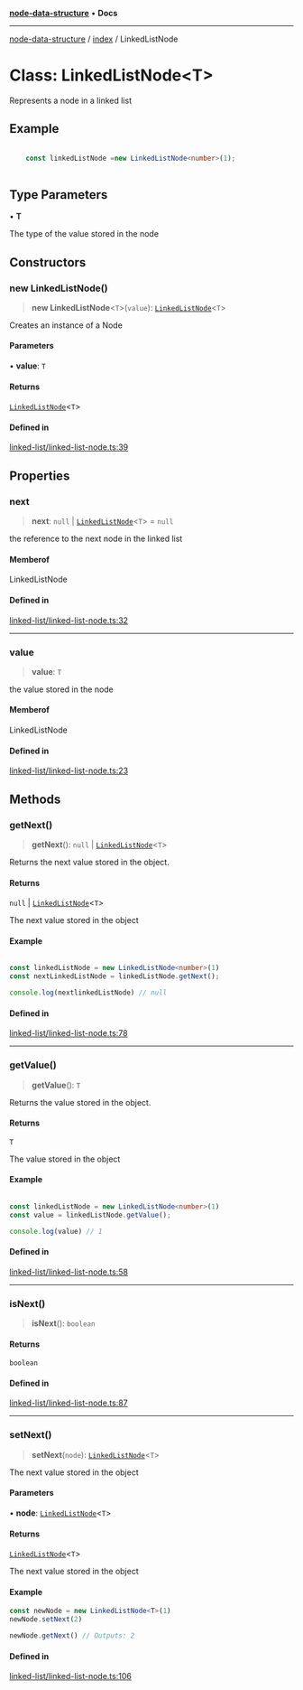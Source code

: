 [**node-data-structure**](../../README.md) • **Docs**

***

[node-data-structure](../../modules.md) / [index](../README.md) / LinkedListNode

# Class: LinkedListNode\<T\>

Represents a node in a linked list

## Example

```typescript
	
	const linkedListNode =new LinkedListNode<number>(1);
	
```

## Type Parameters

• **T**

The type of the value stored in the node

## Constructors

### new LinkedListNode()

> **new LinkedListNode**\<`T`\>(`value`): [`LinkedListNode`](LinkedListNode.md)\<`T`\>

Creates an instance of a Node

#### Parameters

• **value**: `T`

#### Returns

[`LinkedListNode`](LinkedListNode.md)\<`T`\>

#### Defined in

[linked-list/linked-list-node.ts:39](https://github.com/jun-young1993/data-structure/blob/aceac108cb0dab76587bb5b0477739cbebe8772b/src/linked-list/linked-list-node.ts#L39)

## Properties

### next

> **next**: `null` \| [`LinkedListNode`](LinkedListNode.md)\<`T`\> = `null`

the reference to the next node in the linked list

#### Memberof

LinkedListNode

#### Defined in

[linked-list/linked-list-node.ts:32](https://github.com/jun-young1993/data-structure/blob/aceac108cb0dab76587bb5b0477739cbebe8772b/src/linked-list/linked-list-node.ts#L32)

***

### value

> **value**: `T`

the value stored in the node

#### Memberof

LinkedListNode

#### Defined in

[linked-list/linked-list-node.ts:23](https://github.com/jun-young1993/data-structure/blob/aceac108cb0dab76587bb5b0477739cbebe8772b/src/linked-list/linked-list-node.ts#L23)

## Methods

### getNext()

> **getNext**(): `null` \| [`LinkedListNode`](LinkedListNode.md)\<`T`\>

Returns the next value stored in the object.

#### Returns

`null` \| [`LinkedListNode`](LinkedListNode.md)\<`T`\>

The next value stored in the object

#### Example

```typescript

const linkedListNode = new LinkedListNode<number>(1)
const nextLinkedListNode = linkedListNode.getNext();

console.log(nextlinkedListNode) // null

```

#### Defined in

[linked-list/linked-list-node.ts:78](https://github.com/jun-young1993/data-structure/blob/aceac108cb0dab76587bb5b0477739cbebe8772b/src/linked-list/linked-list-node.ts#L78)

***

### getValue()

> **getValue**(): `T`

Returns the value stored in the object.

#### Returns

`T`

The value stored in the object

#### Example

```typescript

const linkedListNode = new LinkedListNode<number>(1)
const value = linkedListNode.getValue();

console.log(value) // 1

```

#### Defined in

[linked-list/linked-list-node.ts:58](https://github.com/jun-young1993/data-structure/blob/aceac108cb0dab76587bb5b0477739cbebe8772b/src/linked-list/linked-list-node.ts#L58)

***

### isNext()

> **isNext**(): `boolean`

#### Returns

`boolean`

#### Defined in

[linked-list/linked-list-node.ts:87](https://github.com/jun-young1993/data-structure/blob/aceac108cb0dab76587bb5b0477739cbebe8772b/src/linked-list/linked-list-node.ts#L87)

***

### setNext()

> **setNext**(`node`): [`LinkedListNode`](LinkedListNode.md)\<`T`\>

The next value stored in the object

#### Parameters

• **node**: [`LinkedListNode`](LinkedListNode.md)\<`T`\>

#### Returns

[`LinkedListNode`](LinkedListNode.md)\<`T`\>

The next value stored in the object

#### Example

```typescript
const newNode = new LinkedListNode<T>(1)
newNode.setNext(2)

newNode.getNext() // Outputs: 2
```

#### Defined in

[linked-list/linked-list-node.ts:106](https://github.com/jun-young1993/data-structure/blob/aceac108cb0dab76587bb5b0477739cbebe8772b/src/linked-list/linked-list-node.ts#L106)
